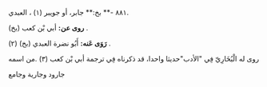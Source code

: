 ٨٨١ -** بخ:** جابر، أو جويبر (١) ، العبدي.

**روى عن:** أبي بْن كعب (بخ) .

**رَوَى عَنه:** أَبُو نضرة العبدي (بخ) (٢) .

روى له الْبُخَارِيّ فِي "الأدب"حديثا واحدا، قد ذكرناه فِي ترجمة أبي بْن كعب (٣) .من اسمه

جارود وجارية وجامع